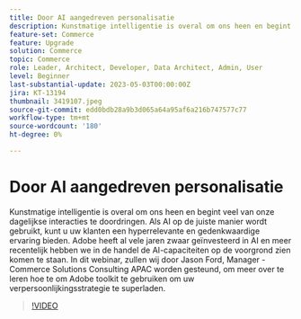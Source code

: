 ```yaml
---
title: Door AI aangedreven personalisatie
description: Kunstmatige intelligentie is overal om ons heen en begint veel van onze dagelijkse interacties te doordringen. Als AI op de juiste manier wordt gebruikt, kunt u uw klanten een hyperrelevante en gedenkwaardige ervaring bieden. Adobe heeft al vele jaren zwaar geïnvesteerd in AI en meer recentelijk hebben we in de handel de AI-capaciteiten op de voorgrond zien komen te staan. In dit webinar, zullen wij door Jason Ford, Manager - Commerce Solutions Consulting APAC worden gesteund, om meer over te leren hoe te om Adobe toolkit te gebruiken om uw verpersoonlijkingsstrategie te superladen.
feature-set: Commerce
feature: Upgrade
solution: Commerce
topic: Commerce
role: Leader, Architect, Developer, Data Architect, Admin, User
level: Beginner
last-substantial-update: 2023-05-03T00:00:00Z
jira: KT-13194
thumbnail: 3419107.jpeg
source-git-commit: edd0bdb28a9b3d065a64a95af6a216b747577c77
workflow-type: tm+mt
source-wordcount: '180'
ht-degree: 0%

---
```



# Door AI aangedreven personalisatie

Kunstmatige intelligentie is overal om ons heen en begint veel van onze dagelijkse interacties te doordringen. Als AI op de juiste manier wordt gebruikt, kunt u uw klanten een hyperrelevante en gedenkwaardige ervaring bieden. Adobe heeft al vele jaren zwaar geïnvesteerd in AI en meer recentelijk hebben we in de handel de AI-capaciteiten op de voorgrond zien komen te staan. In dit webinar, zullen wij door Jason Ford, Manager - Commerce Solutions Consulting APAC worden gesteund, om meer over te leren hoe te om Adobe toolkit te gebruiken om uw verpersoonlijkingsstrategie te superladen.

>[!VIDEO](https://video.tv.adobe.com/v/3419107/?learn=on)
